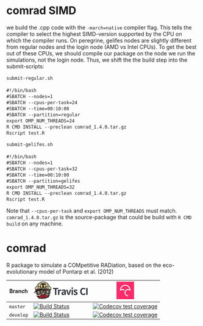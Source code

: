 # comrad SIMD
we build the .cpp code with the `-march=native` compiler flag. This tells the compiler to select the highest SIMD-version supported by the CPU on which the compiler runs. On peregrine, gelifes nodes are slightly different from regular nodes and the login node (AMD vs Intel CPUs). To get the best out of these CPUs, we should compile our package on the node we run the simulations, not the login node. Thus, we shift the the build step into the submit-scripts:
```
submit-regular.sh

#!/bin/bash
#SBATCH --nodes=1
#SBATCH --cpus-per-task=24
#SBATCH --time=00:10:00
#SBATCH --partition=regular
export OMP_NUM_THREADS=24
R CMD INSTALL --preclean comrad_1.4.0.tar.gz
Rscript test.R
```
```
submit-gelifes.sh

#!/bin/bash
#SBATCH --nodes=1
#SBATCH --cpus-per-task=32
#SBATCH --time=00:10:00
#SBATCH --partition=gelifes
export OMP_NUM_THREADS=32
R CMD INSTALL --preclean comrad_1.4.0.tar.gz
Rscript test.R
```
Note that `--cpus-per-task` and `export OMP_NUM_THREADS` must match.
`comrad_1.4.0.tar.gz` is the source-package that could be build with `R CMD build` on any machine.


comrad
======

R package to simulate a COMpetitive RADiation, based on the eco-evolutionary
model of Pontarp et al. (2012)


Branch|[![Travis CI logo](pics/TravisCI.png)](https://travis-ci.org)|[![Codecov logo](pics/Codecov.png)](https://www.codecov.io)
---|---|---
`master`|[![Build Status](https://travis-ci.org/TheoPannetier/comrad.svg?branch=master)](https://travis-ci.org/TheoPannetier/comrad)|[![Codecov test coverage](https://codecov.io/gh/TheoPannetier/comrad/branch/master/graph/badge.svg)](https://codecov.io/gh/TheoPannetier/comrad?branch=master)
`develop`|[![Build Status](https://travis-ci.org/TheoPannetier/comrad.svg?branch=develop)](https://travis-ci.org/TheoPannetier/comrad)|[![Codecov test coverage](https://codecov.io/gh/TheoPannetier/comrad/branch/develop/graph/badge.svg)](https://codecov.io/gh/TheoPannetier/comrad?branch=develop)
  
